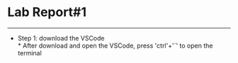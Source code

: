 # Lab Report#1
---
* Step 1: download the VSCode
<br />* After download and open the VSCode, press 'ctrl'+'`' to open the terminal
